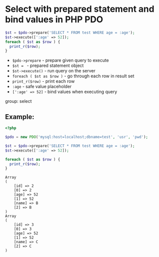 # Select with prepared statement and bind values in PHP PDO

```php
$st = $pdo->prepare('SELECT * FROM test WHERE age = :age');
$st->execute([':age' => 52]);
foreach ( $st as $row ) {
  print_r($row);
}
```

- `$pdo->prepare` - prepare given query to execute
- `$st = ` - prepared statement object
- `$st->execute()` - run query on the server
- `foreach ( $st as $row )` - go through each row in result set
- `print_r($row)` - print each row
- `:age` - safe value placeholder
- `[':age' => 52]` - bind values when executing query

group: select

## Example: 
```php
<?php

$pdo = new PDO('mysql:host=localhost;dbname=test', 'usr', 'pwd');

$st = $pdo->prepare('SELECT * FROM test WHERE age = :age');
$st->execute([':age' => 52]);

foreach ( $st as $row ) {
  print_r($row);
}
```
```
Array
(
    [id] => 2
    [0] => 2
    [age] => 52
    [1] => 52
    [name] => B
    [2] => B
)
Array
(
    [id] => 3
    [0] => 3
    [age] => 52
    [1] => 52
    [name] => C
    [2] => C
)

```

